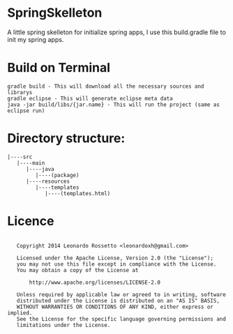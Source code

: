 SpringSkelleton
===============
A little spring skelleton for initialize spring apps, I use this build.gradle file to init my spring apps.


Build on Terminal
===============
```
gradle build - This will download all the necessary sources and librarys
gradle eclipse - This will generate eclipse meta data
java -jar build/libs/{jar.name} - This will run the project (same as eclipse run)
```

Directory structure:
===============
```
|----src
   |----main
      |----java
         |----(package)
      |----resources
         |----templates
            |----(templates.html)
```

Licence
===============
```

   Copyright 2014 Leonardo Rossetto <leonardoxh@gmail.com>

   Licensed under the Apache License, Version 2.0 (the "License");
   you may not use this file except in compliance with the License.
   You may obtain a copy of the License at

       http://www.apache.org/licenses/LICENSE-2.0

   Unless required by applicable law or agreed to in writing, software
   distributed under the License is distributed on an "AS IS" BASIS,
   WITHOUT WARRANTIES OR CONDITIONS OF ANY KIND, either express or implied.
   See the License for the specific language governing permissions and
   limitations under the License.
   
```
